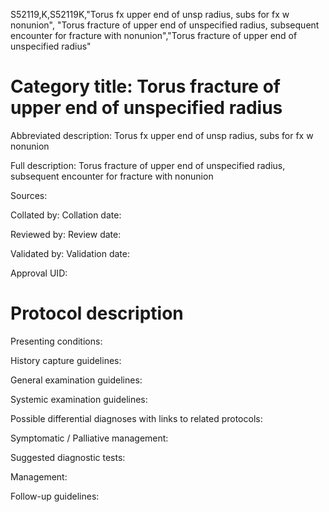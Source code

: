 S52119,K,S52119K,"Torus fx upper end of unsp radius, subs for fx w nonunion", "Torus fracture of upper end of unspecified radius, subsequent encounter for fracture with nonunion","Torus fracture of upper end of unspecified radius"
# Category title: Torus fracture of upper end of unspecified radius

Abbreviated description: Torus fx upper end of unsp radius, subs for fx w nonunion

Full description: Torus fracture of upper end of unspecified radius, subsequent encounter for fracture with nonunion

Sources:

Collated by:
Collation date:

Reviewed by:
Review date:

Validated by:
Validation date:

Approval UID:

# Protocol description

Presenting conditions:

History capture guidelines:

General examination guidelines:

Systemic examination guidelines:

Possible differential diagnoses with links to related protocols:

Symptomatic / Palliative management:

Suggested diagnostic tests:

Management:

Follow-up guidelines:
